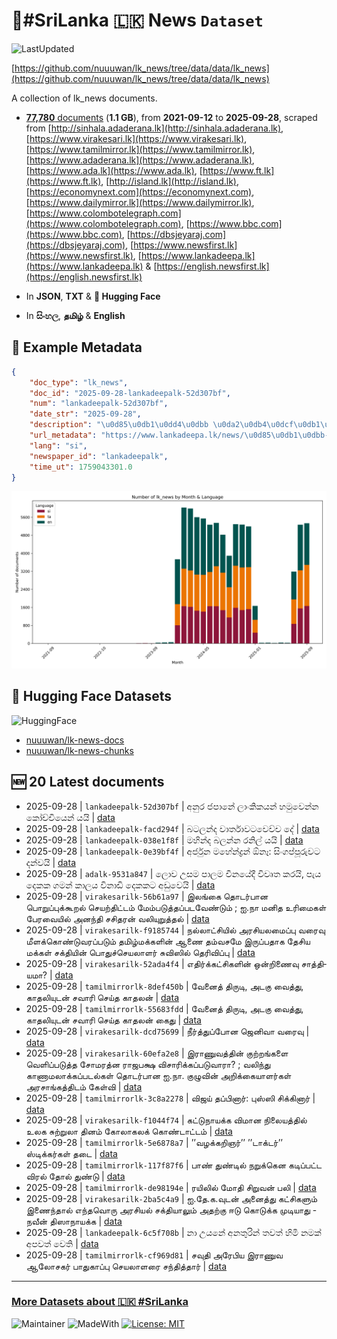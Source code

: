 # 📄#SriLanka 🇱🇰 News `Dataset`

![LastUpdated](https://img.shields.io/badge/last_updated-2025--09--28_13:18:41-green)

[https://github.com/nuuuwan/lk_news/tree/data/data/lk_news](https://github.com/nuuuwan/lk_news/tree/data/data/lk_news)

A collection of lk_news documents.

- [**77,780** documents](https://github.com/nuuuwan/lk_news/tree/data/data/lk_news) (**1.1 GB**), from **2021-09-12** to **2025-09-28**, scraped from [http://sinhala.adaderana.lk](http://sinhala.adaderana.lk), [https://www.virakesari.lk](https://www.virakesari.lk), [https://www.tamilmirror.lk](https://www.tamilmirror.lk), [https://www.adaderana.lk](https://www.adaderana.lk), [https://www.ada.lk](https://www.ada.lk), [https://www.ft.lk](https://www.ft.lk), [http://island.lk](http://island.lk), [https://economynext.com](https://economynext.com), [https://www.dailymirror.lk](https://www.dailymirror.lk), [https://www.colombotelegraph.com](https://www.colombotelegraph.com), [https://www.bbc.com](https://www.bbc.com), [https://dbsjeyaraj.com](https://dbsjeyaraj.com), [https://www.newsfirst.lk](https://www.newsfirst.lk), [https://www.lankadeepa.lk](https://www.lankadeepa.lk) & [https://english.newsfirst.lk](https://english.newsfirst.lk)

- In **JSON**, **TXT** & **🤗 Hugging Face**

- In **සිංහල**, **தமிழ்** & **English**

## 📝 Example Metadata

```json
{
    "doc_type": "lk_news",
    "doc_id": "2025-09-28-lankadeepalk-52d307bf",
    "num": "lankadeepalk-52d307bf",
    "date_str": "2025-09-28",
    "description": "\u0d85\u0db1\u0dd4\u0dbb \u0da2\u0db4\u0dcf\u0db1\u0dda \u0dbd\u0dcf\u0d82\u0d9a\u0dd2\u0d9a\u0dba\u0db1\u0dca \u0dc4\u0db8\u0dd4\u0dc0\u0dd9\u0db1\u0dca\u0db1 \u0d9a\u0ddd\u0da0\u0dca\u0da0\u0dd2\u0dba\u0dd9\u0db1\u0dca \u0dba\u0dba\u0dd2",
    "url_metadata": "https://www.lankadeepa.lk/news/\u0d85\u0db1\u0dbb-\u0da2\u0db4\u0db1-\u0dbd\u0d9a\u0d9a\u0dba\u0db1-\u0dc4\u0db8\u0dc0\u0db1\u0db1-\u0d9a\u0da0\u0da0\u0dba\u0db1-\u0dba\u0dba/101-680348",
    "lang": "si",
    "newspaper_id": "lankadeepalk",
    "time_ut": 1759043301.0
}
```

![Chart](https://raw.githubusercontent.com/nuuuwan/lk_news/refs/heads/data/data/lk_news/docs_by_month_and_lang.png)

## 🤗 Hugging Face Datasets

![HuggingFace](https://img.shields.io/badge/-HuggingFace-FDEE21?style=for-the-badge&logo=HuggingFace)

- [nuuuwan/lk-news-docs](https://huggingface.co/datasets/nuuuwan/lk-news-docs)
- [nuuuwan/lk-news-chunks](https://huggingface.co/datasets/nuuuwan/lk-news-chunks)

## 🆕 20 Latest documents

- 2025-09-28 | `lankadeepalk-52d307bf` | අනුර ජපානේ ලාංකිකයන් හමුවෙන්න කෝච්චියෙන් යයි | [data](https://github.com/nuuuwan/lk_news/tree/data/data/lk_news/2020s/2025/2025-09-28-lankadeepalk-52d307bf)
- 2025-09-28 | `lankadeepalk-facd294f` | බටලන්ද වාර්තාවටවෙච්ච දේ | [data](https://github.com/nuuuwan/lk_news/tree/data/data/lk_news/2020s/2025/2025-09-28-lankadeepalk-facd294f)
- 2025-09-28 | `lankadeepalk-038e1f8f` | මහින්ද බලන්න රනිල් යයි | [data](https://github.com/nuuuwan/lk_news/tree/data/data/lk_news/2020s/2025/2025-09-28-lankadeepalk-038e1f8f)
- 2025-09-28 | `lankadeepalk-0e39bf4f` | අර්ජුන මහේන්ද්‍රන් ඕනෑ: සිංගප්පූරුවට දන්වයි | [data](https://github.com/nuuuwan/lk_news/tree/data/data/lk_news/2020s/2025/2025-09-28-lankadeepalk-0e39bf4f)
- 2025-09-28 | `adalk-9531a847` | ලොව උසම පාලම චීනයේදී විවෘත කරයි, පැය දෙකක ගමන් කාලය විනාඩි දෙකකට අඩුවෙයි | [data](https://github.com/nuuuwan/lk_news/tree/data/data/lk_news/2020s/2025/2025-09-28-adalk-9531a847)
- 2025-09-28 | `virakesarilk-56b61a97` | இலங்கை தொடர்பான பொறுப்புக்கூறல்  செயற்திட்டம் மேம்படுத்தப்படவேண்டும் ;  ஐ.நா மனித உரிமைகள் பேரவையில் அனந்தி சசிதரன் வலியுறுத்தல் | [data](https://github.com/nuuuwan/lk_news/tree/data/data/lk_news/2020s/2025/2025-09-28-virakesarilk-56b61a97)
- 2025-09-28 | `virakesarilk-f9185744` | நல்லாட்சியில் அரசியலமைப்பு  வரைவு மீளக்கொண்டுவரப்படும்  தமிழ்மக்களின் ஆணை தம்வசமே இருப்பதாக தேசிய மக்கள் சக்தியின் பொதுச்செயலாளர்  சுவிஸில் தெரிவிப்பு | [data](https://github.com/nuuuwan/lk_news/tree/data/data/lk_news/2020s/2025/2025-09-28-virakesarilk-f9185744)
- 2025-09-28 | `virakesarilk-52ada4f4` | எதிர்க்­கட்­சி­களின் ஒன்­றி­ணைவு சாத்­தி­யமா? | [data](https://github.com/nuuuwan/lk_news/tree/data/data/lk_news/2020s/2025/2025-09-28-virakesarilk-52ada4f4)
- 2025-09-28 | `tamilmirrorlk-8def450b` | வேனைத் திருடி, அடகு வைத்து, காதலியுடன் சவாரி செய்த காதலன் | [data](https://github.com/nuuuwan/lk_news/tree/data/data/lk_news/2020s/2025/2025-09-28-tamilmirrorlk-8def450b)
- 2025-09-28 | `tamilmirrorlk-55683fdd` | வேனைத் திருடி, அடகு வைத்து, காதலியுடன் சவாரி செய்த காதலன் கைது | [data](https://github.com/nuuuwan/lk_news/tree/data/data/lk_news/2020s/2025/2025-09-28-tamilmirrorlk-55683fdd)
- 2025-09-28 | `virakesarilk-dcd75699` | நீர்த்­துப்­போன ஜெனிவா வரைவு | [data](https://github.com/nuuuwan/lk_news/tree/data/data/lk_news/2020s/2025/2025-09-28-virakesarilk-dcd75699)
- 2025-09-28 | `virakesarilk-60efa2e8` | இராணுவத்தின் குற்றங்களை வெளிப்படுத்த சோமரத்ன ராஜபக்ஷ விசாரிக்கப்படுவாரா? ; வலிந்து காணாமலாக்கப்படல்கள் தொடர்பான ஐ.நா. குழுவின் அறிக்கையாளர்கள் அரசாங்கத்திடம் கேள்வி | [data](https://github.com/nuuuwan/lk_news/tree/data/data/lk_news/2020s/2025/2025-09-28-virakesarilk-60efa2e8)
- 2025-09-28 | `tamilmirrorlk-3c8a2278` | விஜய் தப்பினார்: புஸ்ஸி சிக்கினார் | [data](https://github.com/nuuuwan/lk_news/tree/data/data/lk_news/2020s/2025/2025-09-28-tamilmirrorlk-3c8a2278)
- 2025-09-28 | `virakesarilk-f1044f74` | கட்டுநாயக்க விமான நிலையத்தில் உலக சுற்றுலா தினம் கோலாகலக் கொண்டாட்டம் | [data](https://github.com/nuuuwan/lk_news/tree/data/data/lk_news/2020s/2025/2025-09-28-virakesarilk-f1044f74)
- 2025-09-28 | `tamilmirrorlk-5e6878a7` | ’’வழக்கறிஞர்’’ ’’டாக்டர்’’ ஸ்டிக்கர்கள் தடை | [data](https://github.com/nuuuwan/lk_news/tree/data/data/lk_news/2020s/2025/2025-09-28-tamilmirrorlk-5e6878a7)
- 2025-09-28 | `tamilmirrorlk-117f87f6` | பாண் துண்டில் நறுக்கென கடிப்பட்ட விரல் தோல் துண்டு | [data](https://github.com/nuuuwan/lk_news/tree/data/data/lk_news/2020s/2025/2025-09-28-tamilmirrorlk-117f87f6)
- 2025-09-28 | `tamilmirrorlk-de98194e` | ரயிலில் மோதி சிறுவன் பலி | [data](https://github.com/nuuuwan/lk_news/tree/data/data/lk_news/2020s/2025/2025-09-28-tamilmirrorlk-de98194e)
- 2025-09-28 | `virakesarilk-2ba5c4a9` | ஐ.தே.க.வுடன் அனைத்து கட்சிகளும் இணைந்தால் எந்தவொரு அரசியல் சக்தியாலும் அதற்கு ஈடு கொடுக்க முடியாது - நவீன் திஸாநாயக்க | [data](https://github.com/nuuuwan/lk_news/tree/data/data/lk_news/2020s/2025/2025-09-28-virakesarilk-2ba5c4a9)
- 2025-09-28 | `lankadeepalk-6c5f708b` | නා උයනේ අනතුරින් තවත් හිමි නමක් අපවත් වෙති | [data](https://github.com/nuuuwan/lk_news/tree/data/data/lk_news/2020s/2025/2025-09-28-lankadeepalk-6c5f708b)
- 2025-09-28 | `tamilmirrorlk-cf969d81` | சவுதி அரேபிய இராணுவ ஆலோசகர் பாதுகாப்பு செயலாளரை சந்தித்தார் | [data](https://github.com/nuuuwan/lk_news/tree/data/data/lk_news/2020s/2025/2025-09-28-tamilmirrorlk-cf969d81)

---

### [More Datasets about 🇱🇰 #SriLanka](https://github.com/nuuuwan/lk_datasets)

![Maintainer](https://img.shields.io/badge/maintainer-nuuuwan-red)
![MadeWith](https://img.shields.io/badge/made_with-python-blue)
[![License: MIT](https://img.shields.io/badge/License-MIT-yellow.svg)](https://opensource.org/licenses/MIT)
